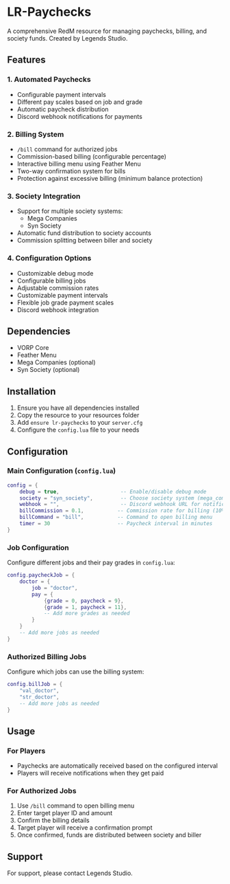 # LR-Paychecks

A comprehensive RedM resource for managing paychecks, billing, and society funds. Created by Legends Studio.

## Features

### 1. Automated Paychecks
- Configurable payment intervals
- Different pay scales based on job and grade
- Automatic paycheck distribution
- Discord webhook notifications for payments

### 2. Billing System
- `/bill` command for authorized jobs
- Commission-based billing (configurable percentage)
- Interactive billing menu using Feather Menu
- Two-way confirmation system for bills
- Protection against excessive billing (minimum balance protection)

### 3. Society Integration
- Support for multiple society systems:
  - Mega Companies
  - Syn Society
- Automatic fund distribution to society accounts
- Commission splitting between biller and society

### 4. Configuration Options
- Customizable debug mode
- Configurable billing jobs
- Adjustable commission rates
- Customizable payment intervals
- Flexible job grade payment scales
- Discord webhook integration

## Dependencies
- VORP Core
- Feather Menu
- Mega Companies (optional)
- Syn Society (optional)

## Installation

1. Ensure you have all dependencies installed
2. Copy the resource to your resources folder
3. Add `ensure lr-paychecks` to your `server.cfg`
4. Configure the `config.lua` file to your needs

## Configuration

### Main Configuration (`config.lua`)
```lua
config = {
    debug = true,                    -- Enable/disable debug mode
    society = "syn_society",         -- Choose society system (mega_companies or syn_society)
    webhook = "",                    -- Discord webhook URL for notifications
    billCommission = 0.1,           -- Commission rate for billing (10%)
    billCommand = "bill",           -- Command to open billing menu
    timer = 30                      -- Paycheck interval in minutes
}
```

### Job Configuration
Configure different jobs and their pay grades in `config.lua`:
```lua
config.paycheckJob = {
    doctor = {
        job = "doctor",
        pay = {
            {grade = 0, paycheck = 9},
            {grade = 1, paycheck = 11},
            -- Add more grades as needed
        }
    }
    -- Add more jobs as needed
}
```

### Authorized Billing Jobs
Configure which jobs can use the billing system:
```lua
config.billJob = {
    "val_doctor",
    "str_doctor",
    -- Add more jobs as needed
}
```

## Usage

### For Players
- Paychecks are automatically received based on the configured interval
- Players will receive notifications when they get paid

### For Authorized Jobs
1. Use `/bill` command to open billing menu
2. Enter target player ID and amount
3. Confirm the billing details
4. Target player will receive a confirmation prompt
5. Once confirmed, funds are distributed between society and biller

## Support
For support, please contact Legends Studio.
